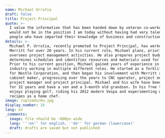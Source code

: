 ```yaml
---
name: Michael Urrutia
draft: false
title: Project Principal
quote: >-
  I value the information that has been handed down by veteran co-workers. I
  would not be in the position I am today without having had very talented
  people who have imparted their knowledge of business and construction.
details: >-
  Michael P. Urrutia, recently promoted to Project Principal, has worked at
  Merritt for over 20 years. In his current role, Michael plans, prioritizes and
  oversees project management activities. He also prepares project budgets,
  determines schedules and identifies resources and materials used for projects.
  Prior to his current position, Michael gained years of experience in the
  industry working in multiple different roles. He started as a forklift driver
  for Nestle Corporation, and then began his involvement with Merritt as a
  cabinet maker, progressing over the years to CNC operator, project engineer,
  project manager and project principal. Michael and his wife have been married
  for 32 years and have a son and a 3-month old grandson. In his free time, he
  enjoys playing golf, riding his 2012 modern Vespa and experimenting with
  recipes as a home chef.
image: /uploads/mu.jpg
display_number: 16
lang: en
_comments:
  image: file should be ~600px wide
  lang: '''en'' for english, ''de'' for german (lowercase)'
  draft: drafts are saved but not published
---
```

